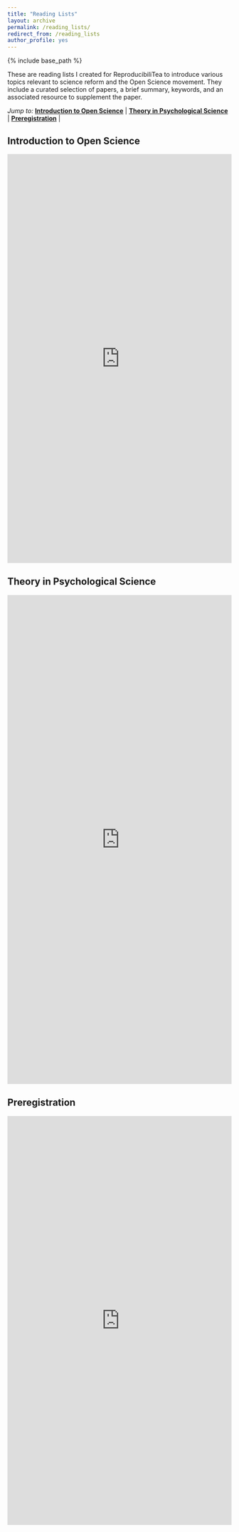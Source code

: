 ```yaml
---
title: "Reading Lists"
layout: archive
permalink: /reading_lists/
redirect_from: /reading_lists
author_profile: yes
---
```


{% include base_path %}

These are reading lists I created for ReproducibiliTea to introduce various topics relevant to science reform and the Open Science movement. They include a curated selection of papers, a brief summary, keywords, and an associated resource to supplement the paper.

_Jump to:_ [**Introduction to Open Science**](#intro) \| [**Theory in Psychological Science**](#theory) \| [**Preregistration**](#prereg) \| 

<a name="intro"></a>
## Introduction to Open Science
<iframe src="https://mfr.de-1.osf.io/render?url=https://osf.io/download/qxbcs/?direct%26mode=render"
    width="100%"
    scrolling="yes"
    height="920"
    marginheight="0"
    frameborder="0"
    allowfullscreen
    webkitallowfullscreen
></iframe>

<a name="theory"></a>
## Theory in Psychological Science
<iframe src="https://mfr.de-1.osf.io/render?url=https://osf.io/download/sugtp/?direct%26mode=render"
    width="100%"
    scrolling="yes"
    height="1100"
    marginheight="0"
    frameborder="0"
    allowfullscreen
    webkitallowfullscreen
></iframe>

<a name="prereg"></a>
## Preregistration
<iframe src="https://mfr.de-1.osf.io/render?url=https://osf.io/download/9tf6e/?direct%26mode=render"
    width="100%"
    scrolling="yes"
    height="920"
    marginheight="0"
    frameborder="0"
    allowfullscreen
    webkitallowfullscreen
></iframe>

